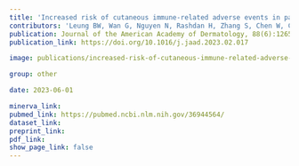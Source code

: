 ```yaml
---
title: 'Increased risk of cutaneous immune-related adverse events in patients treated with talimogene laherparepvec and immune checkpoint inhibitors: A multi-hospital cohort study'
contributors: 'Leung BW, Wan G, Nguyen N, Rashdan H, Zhang S, Chen W, Cohen S, Boland GM, Sullivan RJ, Fadden RM, Kaufman HL, Kwatra SG, LeBoeuf NR, Semenov YR.(2023).'
publication: Journal of the American Academy of Dermatology, 88(6):1265-1270
publication_link: https://doi.org/10.1016/j.jaad.2023.02.017

image: publications/increased-risk-of-cutaneous-immune-related-adverse-events-in-patients-treated-with-talimogene-laherparepvec-and-immune-checkpoint-inhibitors.jpg

group: other

date: 2023-06-01

minerva_link:
pubmed_link: https://pubmed.ncbi.nlm.nih.gov/36944564/
dataset_link:
preprint_link:
pdf_link:
show_page_link: false
---
```

